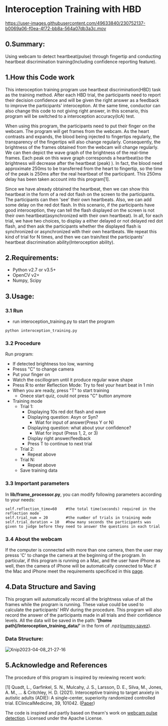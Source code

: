 # Interoception Training with HBD


https://user-images.githubusercontent.com/49633840/230752137-b0069a06-f0ea-4f72-bb8a-564a07db3a3c.mov

0.Summary:
-----------------
Using webcam to detect heartbeat(pulse) through fingertip and conducting heartbeat discrimination training(Including confidence reporting feature).



1.How this Code work
-----------------
This interoception training program use heartbeat discrimination(HBD) task as the training method. After each HBD trial, the participants need to report their decision confidence and will be given the right answer as a feedback to improve the participants' interoception. At the same time, conductor can also change this code to not giving right answer, in this scenario, this program will be switched to a interoception accuracy(IcA) test. 

When using this program, the participants need to put their finger on the webcam. The program will get frames from the webcam. As the heart contrasts and expands, the blood being injected to fingertips regularly, the transparency of the fingertips will also change regularly. Consequently, the brightness of the frames obtained from the webcam will change regularly. We can then depict the wave graph of the brightness of the real-time frames. Each peak on this wave graph corresponds a heartbeat(so the brightness will decrease after the heartbeat (peak) ). In fact, the blood need approximate 250ms to be transferred from the heart to fingertip, so the time of the peak is 250ms after the real heartbeat of the participant. This 250ms delay has been taken account into this program[1].

Since we have already obtained the heartbeat, then we can show this heartbeat in the form of a red dot flash on the screen to the participants. The participants can then 'see' their own heartbeats. Also, we can add some delay on the red dot flash. In this scenario, if the participants have good interoception, they can tell the flash displayed on the screen is not their own heartbeat(asynchronized with their own heartbeat). In all, for each trial, we have two choices, to display a either delayed or not delayed red dot flash, and then ask the participants whether the displayed flash is synchronized or asynchronized with their own heartbeats. We repeat this kind of  trial for N times, and then we can train/test the participants' heartbeat discrimination ability(Interoception ability).


2.Requirements:
---------------

- Python v2.7 or v3.5+
- OpenCV v2+
- Numpy, Scipy

3.Usage:
------------
### 3.1 Run
- run interoception_training.py to start the program

```
python interoception_training.py
```
### 3.2 Procedure
Run program:
- If detected brightness too low, warning
- Presss "C" to change camera
- Put your finger on
- Watch the oscillogram until it produce regular wave shape
- Press R to enter Reflection Mode: Try to feel your heart beat in 1 min
- When you are ready, press "T" to start training
	- Onece start quiz, could not press "C" button anymore
- Training mode
	- Trial 1:
		- Displaying 10s red dot flash and wave
		- Displaying question: Asyn or Syn?
			- Wiat for input of answer(Press Y or N)
		- Displaying question: what about your confidence?
			- Wiat for input (Press 1, 2, or 3)
		- Display right answer/feedback
		- Press T to continue to next trial
	- Trial 2:
		- Repeat above
	- Trial N:
		- Repeat above
	- Save training data


### 3.3 Important parameters
In **lib/frame_processor.py**, you can modify following parameters according to your needs:
```
self.reflection_time=60    #the total time(seconds) required in the reflection mode
self.trial_num = 20        #the number of trials in training mode
self.trial_duration = 10   #how many seconds the participants was given to judge before they need to answer the questions in each trial
```

### 3.4 About the webcam
If the computer is connected with more than one camera, then the user may presss 'C' to change the camera at the beginning of the program. In particular, if this program is running on a Mac, and the user have iPhone as well, then the  camera of iPhone will be automatically connected to Mac if the Mac and iPhone meet the requirements specificed in this [page](https://support.apple.com/guide/mac-help/use-iphone-as-a-webcam-mchl77879b8a/mac). 

4.Data Structure and Saving
----------
This program will automatically record all the brightness value of all the frames while the program is running. These value could be used to calculate the participants' HRV during the procedure. This program will also record the answer of the participants made in all trials and their confidence levels. All the data will be saved in the path: **'[home path]/Interoception_training_data/'** in the form of .npz([numpy.savez](https://numpy.org/doc/stable/reference/generated/numpy.savez.html)).
### Data Structure:

![Xnip2023-04-08_21-27-16](https://user-images.githubusercontent.com/49633840/230752180-5ccb7711-1882-4480-9b0e-62318e405983.jpg)



5.Acknowledge and References
----------
The procedure of this program is inspired by reviewing recent work:

[1] Quadt, L., Garfinkel, S. N., Mulcahy, J. S., Larsson, D. E., Silva, M., Jones, A. M., ... & Critchley, H. D. (2021). Interoceptive training to target anxiety in autistic adults (ADIE): A single-center, superiority randomized controlled trial. EClinicalMedicine, 39, 101042. ([Paper](https://www.thelancet.com/journals/eclinm/article/PIIS2589-5370(21)00322-9/fulltext))

The code is inspired and partly based on thearn's work on [webcam pulse detection](https://github.com/thearn/webcam-pulse-detector). Licensed under the Apache License.
